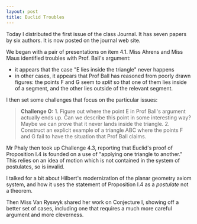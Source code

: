 ```yaml
---
layout: post
title: Euclid Troubles
---
```


Today I distributed the first issue of the class Journal. It has seven papers by
six authors. It is now posted on the journal web site.

We began with a pair of presentations on item 4.1. Miss Ahrens and Miss Maus
identified troubles with Prof. Ball's argument:

  - it appears that the case "E lies inside the triangle" never happens
  - in other cases, it appears that Prof Ball has reasoned from poorly drawn
  figures: the points F and G seem to _split_ so that one of them lies
  inside of a segment, and the other lies outside of the relevant segment.

I then set some challenges that focus on the particular issues:

  > **Challenge O:**
    1. Figure out where the point E in Prof Ball's argument actually ends up.
    Can we describe this point in some interesting way? Maybe we can prove that
    it never lands inside the triangle.
    2. Construct an explicit example of a triangle ABC where the points F and G
    fail to have the situation that Prof Ball claims.

Mr Phaly then took up Challenge 4.3, reporting that Euclid's proof of Proposition
I.4 is founded on a use of "applying one triangle to another." This relies on an
idea of motion which is not contained in the system of postulates, so is invalid.

I talked for a bit about Hilbert's modernization of the planar geometry axiom system,
and how it uses the statement of Proposition I.4 as a _postulate_ not a theorem.

Then Miss Van Ryswyk shared her work on Conjecture I, showing off a better set of
cases, including one that requires a much more careful argument and more cleverness.
